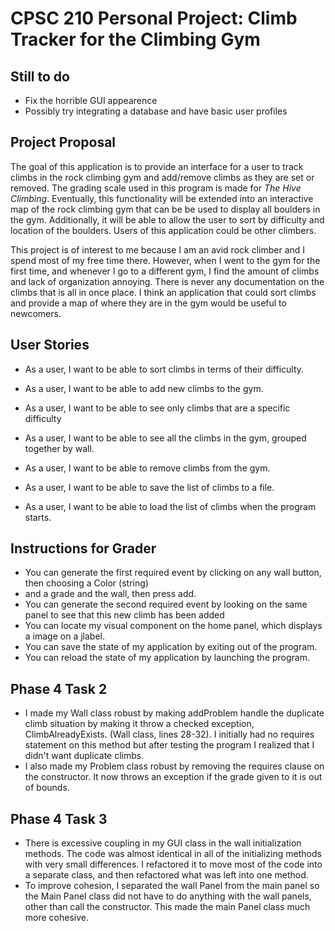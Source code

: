 # CPSC 210 Personal Project: Climb Tracker for the Climbing Gym

## Still to do 

- Fix the horrible GUI appearence 
- Possibly try integrating a database and have basic user profiles
## Project Proposal

The goal of this application is to provide an interface for a user to track climbs
in the rock climbing gym and add/remove climbs as they are set or removed. The grading scale used in 
 this program is made
for *The Hive Climbing*.
 Eventually, this functionality will be extended into an interactive
map of the rock climbing gym that can be 
be used to display all boulders in the gym. Additionally, it will be able to allow the user
to sort by difficulty and location of the boulders. Users of this application
could be other climbers.

This project is of interest to me because I am an avid rock climber
and I spend most of my free time there. However, when I went to
the gym for the first time, and whenever I go to a different gym, I find the
amount of climbs and lack of organization annoying. There is never any documentation on the climbs that
 is all in once place.
 I think an application that could sort climbs 
and provide a map of where they are in the gym would be useful to newcomers.

## User Stories

- As a user, I want to be able to sort climbs in terms of their difficulty.

- As a user, I want to be able to add new climbs to the gym.

- As a user, I want to be able to see only climbs that are a specific difficulty

- As a user, I want to be able to see all the climbs in the gym, grouped together by wall.

- As a user, I want to be able to remove climbs from the gym.

- As a user, I want to be able to save the list of climbs to a file.

- As a user, I want to be able to load the list of climbs when the program starts.

## Instructions for Grader

- You can generate the first required event by clicking on any wall button, then choosing a Color (string)
- and a grade and the wall, then press add.
- You can generate the second required event by looking on the same panel to see that this new climb has been added
- You can locate my visual component on the home panel, which displays a image on a jlabel.
- You can save the state of my application by exiting out of the program.
- You can reload the state of my application by launching the program.

## Phase 4 Task 2

- I made my Wall class robust by making addProblem handle the duplicate climb
situation by making it throw a checked exception, ClimbAlreadyExists. (Wall class, lines 28-32). I initially had no requires statement on
this method but after testing the program I realized that I didn't want duplicate climbs.
- I also made my Problem class robust by removing the requires clause on the constructor. It now throws an exception if the grade
given to it is out of bounds.


## Phase 4 Task 3

- There is excessive coupling in my GUI class in the wall initialization methods. The code was almost identical in all of the initializing methods 
with very small differences. I refactored it to move most of the code into a separate class, and then refactored what was left into one method.
- To improve cohesion, I separated the wall Panel from the main panel so the Main Panel class did not have to do anything with the wall panels, other than call the 
constructor. This made the main Panel class much more cohesive.


